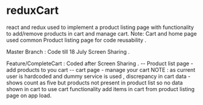 # reduxCart

react and redux used to implement a product listing page with functionality to add/remove products in cart and manage cart. 
Note: Cart and home page used common Product listing page for code reusability . 


Master Branch : Code till 18 July Screen Sharing .


Feature/CompleteCart : Coded after Screen Sharing .
-- Product list page - add products to you cart 
-- cart page - manage your cart 
NOTE : as current user is  hardcoded and dummy service is used , discrepancy in cart data - shows count as five but products not present in product list so no data shown in cart 
to use cart functionality add items in cart from product listing page on app load. 
